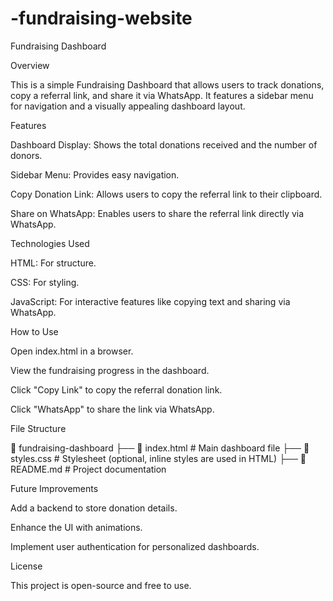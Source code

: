 # -fundraising-website
Fundraising Dashboard

Overview

This is a simple Fundraising Dashboard that allows users to track donations, copy a referral link, and share it via WhatsApp. It features a sidebar menu for navigation and a visually appealing dashboard layout.

Features

Dashboard Display: Shows the total donations received and the number of donors.

Sidebar Menu: Provides easy navigation.

Copy Donation Link: Allows users to copy the referral link to their clipboard.

Share on WhatsApp: Enables users to share the referral link directly via WhatsApp.

Technologies Used

HTML: For structure.

CSS: For styling.

JavaScript: For interactive features like copying text and sharing via WhatsApp.

How to Use

Open index.html in a browser.

View the fundraising progress in the dashboard.

Click "Copy Link" to copy the referral donation link.

Click "WhatsApp" to share the link via WhatsApp.

File Structure

📂 fundraising-dashboard
├── 📄 index.html        # Main dashboard file
├── 📄 styles.css        # Stylesheet (optional, inline styles are used in HTML)
├── 📄 README.md         # Project documentation

Future Improvements

Add a backend to store donation details.

Enhance the UI with animations.

Implement user authentication for personalized dashboards.

License

This project is open-source and free to use.

